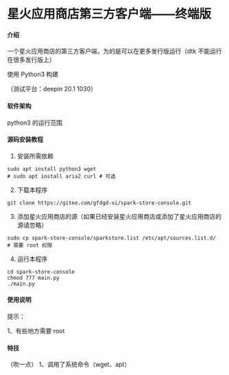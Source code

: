 # 星火应用商店第三方客户端——终端版

#### 介绍
一个星火应用商店的第三方客户端，为的是可以在更多发行版运行（dtk 不能运行在很多发行版上）

使用 Python3 构建

（测试平台：deepin 20.1 1030）

#### 软件架构
python3 的运行范围


#### 源码安装教程

1.  安装所需依赖

```
sudo apt install python3 wget
# sudo apt install aria2 curl # 可选 
```

2.  下载本程序

```
git clone https://gitee.com/gfdgd-xi/spark-store-console.git
```

3.  添加星火应用商店的源（如果已经安装星火应用商店或添加了星火应用商店的源请忽略）

```
sudo cp spark-store-console/sparkstore.list /etc/apt/sources.list.d/  # 需要 root 权限
```

4.  运行本程序

```
cd spark-store-console
chmod 777 main.py
./main.py
```


#### 使用说明

提示：

1、有些地方需要 root


#### 特技

（吹一点）
1、调用了系统命令（wget、apt）
